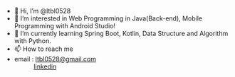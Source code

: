 - 👋 Hi, I’m @ltbl0528
- 👀 I’m interested in Web Programming in Java(Back-end), Mobile Programming with Android Studio!
- 🌱 I’m currently learning Spring Boot, Kotlin, Data Structure and Algorithm with Python.
- 📫 How to reach me
- email : ltbl0528@gmail.com <br>
&nbsp;&nbsp;&nbsp;&nbsp;&nbsp;&nbsp;&nbsp;&nbsp;&nbsp;&nbsp;&nbsp;[linkedin](linkedin.com/in/hyein-lee-41aa78152)

<!---
ltbl0528/ltbl0528 is a ✨ special ✨ repository because its `README.md` (this file) appears on your GitHub profile.
You can click the Preview link to take a look at your changes.
--->
